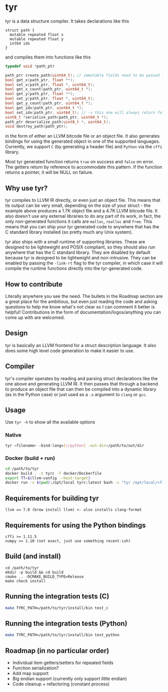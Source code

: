 # tyr

tyr is a data structure compiler. It takes declarations like this
```
struct path {
  mutable repeated float x
  mutable repeated float y
  int64 idx
}
```
and compiles them into functions like this
```c
typedef void *path_ptr

path_ptr create_path(uint64_t); // immutable fields need to be passed into the constructor
bool get_x(path_ptr, float **);
bool set_x(path_ptr, float *, uint64_t);
bool get_x_count(path_ptr, uint64_t *);
bool get_y(path_ptr, float **);
bool set_y(path_ptr, float *, uint64_t);
bool get_y_count(path_ptr, uint64_t *);
bool get_idx(path_ptr, uint64_t *);
bool set_idx(path_ptr, uint64_t); // -> this one will always return false since the field is immutable
uint8_t *serialize_path(path_ptr, uint64_t *);
path_ptr deserialize_path(uint8_t *, uint64_t);
void destroy_path(path_ptr);
```
in the form of either an LLVM bitcode file or an object file. It also generates bindings 
for using the generated  object in one of the supported languages. Currently, we support 
`C` (by generating a header file) and `Python` via the `cffi` library.

Most tyr generated function returns `true` on success and `false` on error. The getters return by 
reference to accommodate this pattern. If the function returns a pointer, it will be NULL on failure.

## Why use tyr?
tyr compiles to LLVM IR directly, or even just an object file. This means that its output
can be very small, depending on the size of your struct - the example above produces a 1.7K 
object file and a 4.7K LLVM bitcode file. It also doesn't use any external libraries to do 
any part of its work, in fact, the only non-generated functions it calls are `malloc`, `realloc` 
and `free`. This means that you can ship your tyr generated code to anywhere that has the C 
standard library installed (so pretty much any Unix system).

tyr also ships with a small runtime of supporting libraries. These are designed to be lightweight
and POSIX compliant, so they should also run anywhere that has the C standard library. They are
disabled by default because tyr is designed to be lightweight and non-intrusive. They can be
enabled by passing the `-link-rt` flag to the tyr compiler, in which case it will compile the 
runtime functions directly into the tyr-generated code.

## How to contribute
Literally anywhere you see the need. The bullets in the Roadmap section are a great place
for the ambitious, but even just reading the code and asking questions to help me know what's not
clear so I can comment it better is helpful! Contributions in the form of 
documentation/logos/anything you can come up with are welcomed.

## Design
tyr is basically an LLVM frontend for a struct description language. It also does some high level 
code generation to make it easier to use.

## Compiler
tyr's compiler operates by reading and parsing struct declarations like the one above
and generating LLVM IR. It then passes that through a backend to produce an object file
that can then be compiled into a dynamic library (as in the Python case) or just used
as a `.o` argument to `clang` or `gcc`.

## Usage
Use `tyr -h` to show all the available options

### Native
```bash
tyr <filename> -bind-lang=[c/python] -out-dir=/path/to/out/dir
```

### Docker (build + run)
```bash
cd /path/to/tyr
docker build . -t tyrc -f docker/Dockerfile
export TT=$(llvm-config --host-target)
docker run -v $(pwd):/opt/local tyrc:latest bash -c "tyr /opt/local/<filename> -bind-lang=[c/python] -target-triple=${TT}"
```

## Requirements for building tyr
```
llvm == 7.0 (brew install llvm) <- also installs clang-format
```

## Requirements for using the Python bindings
```
cffi >= 1.11.5
numpy >= 1.10 (not exact, just use something recent-ish)
```

## Build (and install)
```
cd /path/to/tyr
mkdir -p build && cd build
cmake .. -DCMAKE_BUILD_TYPE=Release
make check install
```

## Running the integration tests (C)
```bash
make TYRC_PATH=/path/to/tyr/install/bin test_c
```

## Running the integration tests (Python)
```bash
make TYRC_PATH=/path/to/tyr/install/bin test_python
```

## Roadmap (in no particular order)
- Individual item getters/setters for repeated fields
- Function serialization?
- Add map support
- Big endian support (currently only support little endian)
- Code cleanup + refactoring (constant process)
